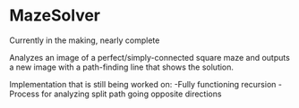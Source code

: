 # MazeSolver
Currently in the making, nearly complete

Analyzes an image of a perfect/simply-connected square maze and outputs a new image with a path-finding line that shows the solution.

Implementation that is still being worked on:
  -Fully functioning recursion
  -Process for analyzing split path going opposite directions
